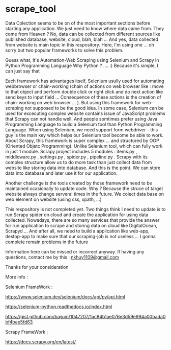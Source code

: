 # scrape_tool

Data Colection seems to be on of the most important sections before starting any application. We just need to know where data came from. They come from Heaven ? No, data can be collected from different sources like published database, website, cloud, blah, blah ... And yes, data collected from website is main topic in this respository. 
Here, I'm using one ... oh sorry but two popular frameworks to solve this problem. 

Guess what, It's Automation-Web Scraping using Selenium and Scrapy in Python Programming Language
Why Python ? .... :) Because it's simple, I can just say that 

Each framework has advantages itself, Selenium usully used for automating webbrowser or chain-working (chain of actions on web browser like : move to that object and perform double click or right click  and do next action like send keys to input field ... Consequence of these actions is the creation of chain-working on web browser ... ). But using this framework for web-scraping not supposed to be the good idea. In some case, Selenium can be used for excecuting complex website contains issue of JavaScript problems that Scrapy can not handle well. And people somtimes prefer using Java Programming Language to build a Selenium tool than Python Programming Language. When using Selenium, we need support form webdriver - this guy is the main key which helps our Selenium tool become be able to work. About Scrapy, this framework is super complex ...  and structured by OOP (Oriented Objetc Programming). Unlike Selenium tool, which can fully work in just 1 module. Scrapy project includes 5 modules : items.py , middleware.py , settings.py , spider.py , pipeline.py . Scrapy with its complex structure allow us to do more task than just collect data from website like storing data into database. And this is the point. We can store data into database and later use it for our application.    

Another challenge is the tools created by those framework need to be maintained ocasionally to update code. Why ? Because the struce of target website always change serveral times in the future. We colect data base on web element on website (using css, xpath, ...)

This respository is not completed yet. Two things think I need to update is to run Scrapy spider on cloud and create the application for using data collected. Nowadays, there are so many services that provide the answer for run application to scrape and storing data on cloud like DigitalOcean, Scrapyd ... And after all, we need to build a application like web-app, destop-app to make sure that our scraping-job is not useless ...  I gonna complete remain problems in the future

Information here can be missed or incorrect anyway. If having any questions, contact me by this : nkhuy1109@gmail.com 

Thanks for your consideration

More info : 

Selenium FrameWork : 

  https://www.selenium.dev/selenium/docs/api/py/api.html
  
  https://selenium-python.readthedocs.io/index.html
  
  https://gist.github.com/baijum/1047207/1ac84b1ae076e3d59e994a00bada0bf4bee5fd63

Scrapy FrameWork :

  https://docs.scrapy.org/en/latest/
  
